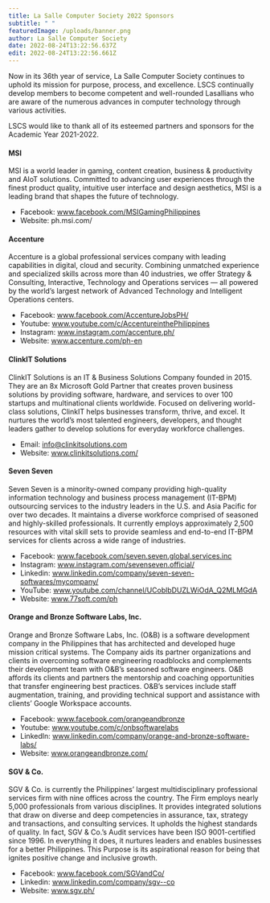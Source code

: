 ```yaml
---
title: La Salle Computer Society 2022 Sponsors
subtitle: " "
featuredImage: /uploads/banner.png
author: La Salle Computer Society
date: 2022-08-24T13:22:56.637Z
edit: 2022-08-24T13:22:56.661Z
---
```

Now in its 36th year of service, La Salle Computer Society continues to uphold its mission for purpose, process, and excellence. LSCS continually develop members to become competent and well-rounded Lasallians who are aware of the numerous advances in computer technology through various activities. 

LSCS would like to thank all of its esteemed partners and sponsors for the Academic Year 2021-2022.

#### **MSI**

MSI is a world leader in gaming, content creation, business & productivity
and AIoT solutions. Committed to advancing user experiences through the finest product
quality, intuitive user interface and design aesthetics, MSI is a leading brand that shapes
the future of technology.

* Facebook: www.facebook.com/MSIGamingPhilippines
* Website: ph.msi.com/

#### Accenture

Accenture is a global professional services company with leading capabilities in digital, cloud and security. Combining unmatched experience and specialized skills across more than 40 industries, we offer Strategy & Consulting, Interactive, Technology and Operations services — all powered by the world’s largest network of Advanced Technology and Intelligent Operations centers.

* Facebook: www.facebook.com/AccentureJobsPH/
* Youtube: www.youtube.com/c/AccentureinthePhilippines
* Instagram: www.instagram.com/accenture.ph/
* Website: www.accenture.com/ph-en

#### ClinkIT Solutions

ClinkIT Solutions is an IT & Business Solutions Company founded in 2015. They are an 8x Microsoft Gold Partner that creates proven business solutions by providing software, hardware, and services to over 100 startups and multinational clients worldwide. Focused on delivering world-class solutions, ClinkIT helps businesses transform, thrive, and excel. It nurtures the world’s most talented engineers, developers, and thought leaders gather to develop solutions for everyday workforce challenges.

* Email: info@clinkitsolutions.com
* Website: www.clinkitsolutions.com/

#### Seven Seven

Seven Seven is a minority-owned company providing high-quality information technology and business process management (IT-BPM) outsourcing services to the industry leaders in the U.S. and Asia Pacific for over two decades. It maintains a diverse workforce comprised of seasoned and highly-skilled professionals. It currently employs approximately 2,500 resources with vital skill sets to provide seamless and end-to-end IT-BPM services for clients across a wide range of industries.

* Facebook: www.facebook.com/seven.seven.global.services.inc
* Instagram: www.instagram.com/sevenseven.official/
* Linkedin: www.linkedin.com/company/seven-seven-softwares/mycompany/
* YouTube: www.youtube.com/channel/UCoblbDUZLWiOdA_Q2MLMGdA
* Website: www.77soft.com/ph

#### Orange and Bronze Software Labs, Inc.

Orange and Bronze Software Labs, Inc. (O&B) is a software development company in the Philippines that has architected and developed huge mission critical systems. The Company aids its partner organizations and clients in overcoming software engineering roadblocks and complements their development team with O&B’s seasoned software engineers. O&B affords its clients and partners the mentorship and coaching opportunities that transfer engineering best practices. O&B’s services include staff augmentation, training, and providing technical support and assistance with clients’ Google Workspace accounts.

* Facebook: www.facebook.com/orangeandbronze
* Youtube: www.youtube.com/c/onbsoftwarelabs
* LinkedIn: www.linkedin.com/company/orange-and-bronze-software-labs/
* Website: www.orangeandbronze.com/

#### SGV & Co.

SGV & Co. is currently the Philippines’ largest multidisciplinary professional services firm with nine offices across the country. The Firm employs nearly 5,000 professionals from various disciplines. It provides integrated solutions that draw on diverse and deep competencies in assurance, tax, strategy and transactions, and consulting services. It upholds the highest standards of quality. In fact, SGV & Co.’s Audit services have been ISO 9001-certified since 1996. In everything it does, it nurtures leaders and enables businesses for a better Philippines. This Purpose is its aspirational reason for being that ignites positive change and inclusive growth.

* Facebook: www.facebook.com/SGVandCo/
* Linkedin: www.linkedin.com/company/sgv--co
* Website: www.sgv.ph/